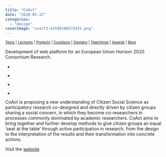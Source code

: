 ```yaml
---
title: "CoAct"
date: "2020-05-22"
categories: 
  - "design"
coverImage: "coact3-e1590160572431.png"
---
```


<small>[Texts](../texts.html) | [Lectures](../lectures.html) | [Projects](../projects.html) | [Curations](../curation.html) | [Designs](../designs.html) | [Teachings](../teachings.html) | [Awards](../awards.html) | <a href="https://readruiz.medium.com/" target="_blank">Blog</a></small>

Development of web platform for an European Union Horizon 2020 Consortium Research.

- <a href="https://thisismyart.eratudomato.online/wp-content/uploads/sites/11/2020/05/coact1-e1590160464450.png"><img src="images/coact1-e1590160464450-1024x519.png" alt="" /></a>
    
- <a href="https://thisismyart.eratudomato.online/wp-content/uploads/sites/11/2020/05/coact2-e1590160536255.png"><img src="images/coact2-e1590160536255-1024x524.png" alt="" /></a>
    
- <a href="https://thisismyart.eratudomato.online/wp-content/uploads/sites/11/2020/05/coact3-e1590160572431.png"><img src="images/coact3-e1590160572431-1024x522.png" alt="" /></a>
    
- <a href="https://thisismyart.eratudomato.online/wp-content/uploads/sites/11/2020/05/coact4-e1590160616428.png"><img src="images/coact4-e1590160616428-1024x524.png" alt="" /></a>
    

CoAct is proposing a new understanding of Citizen Social Science as participatory research co-designed and directly driven by citizen groups sharing a social concern, in which they become co-researchers in processes commonly dominated by academic researchers. CoAct aims to bring together and further develop methods to give citizen groups an equal ‘seat at the table’ through active participation in research, from the design to the interpretation of the results and their transformation into concrete actions.

Visit the [website](https://coactproject.eu)
